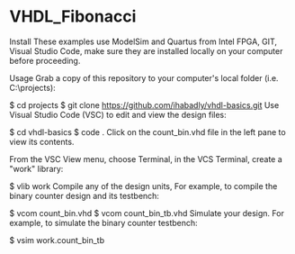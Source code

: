 # VHDL_Fibonacci

Install
These examples use ModelSim and Quartus from Intel FPGA, GIT, Visual Studio Code, make sure they are installed locally on your computer before proceeding.

Usage
Grab a copy of this repository to your computer's local folder (i.e. C:\projects):

$ cd projects
$ git clone https://github.com/ihabadly/vhdl-basics.git
Use Visual Studio Code (VSC) to edit and view the design files:

$ cd vhdl-basics
$ code .
Click on the count_bin.vhd file in the left pane to view its contents.

From the VSC View menu, choose Terminal, in the VCS Terminal, create a "work" library:

$ vlib work
Compile any of the design units, For example, to compile the binary counter design and its testbench:

$ vcom count_bin.vhd
$ vcom count_bin_tb.vhd
Simulate your design. For example, to simulate the binary counter testbench:

$ vsim work.count_bin_tb
